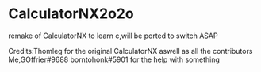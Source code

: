 # CalculatorNX2o2o
remake of CalculatorNX to learn c,will be ported to switch ASAP

Credits:Thomleg for the original CalculatorNX aswell as all the contributors
        Me,GOffrier#9688
        borntohonk#5901 for the help with something
